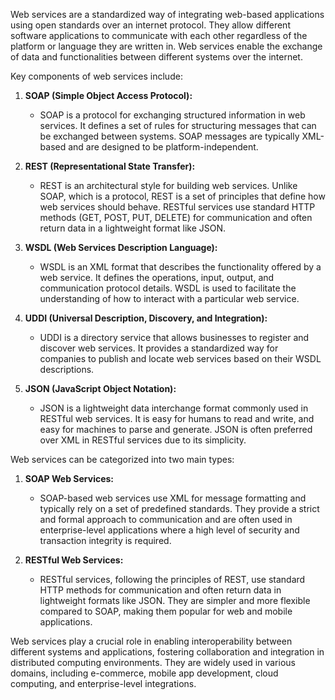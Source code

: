 Web services are a standardized way of integrating web-based applications using open standards over an internet protocol. They allow different software applications to communicate with each other regardless of the platform or language they are written in. Web services enable the exchange of data and functionalities between different systems over the internet.

Key components of web services include:

1. **SOAP (Simple Object Access Protocol):**
   - SOAP is a protocol for exchanging structured information in web services. It defines a set of rules for structuring messages that can be exchanged between systems. SOAP messages are typically XML-based and are designed to be platform-independent.

2. **REST (Representational State Transfer):**
   - REST is an architectural style for building web services. Unlike SOAP, which is a protocol, REST is a set of principles that define how web services should behave. RESTful services use standard HTTP methods (GET, POST, PUT, DELETE) for communication and often return data in a lightweight format like JSON.

3. **WSDL (Web Services Description Language):**
   - WSDL is an XML format that describes the functionality offered by a web service. It defines the operations, input, output, and communication protocol details. WSDL is used to facilitate the understanding of how to interact with a particular web service.

4. **UDDI (Universal Description, Discovery, and Integration):**
   - UDDI is a directory service that allows businesses to register and discover web services. It provides a standardized way for companies to publish and locate web services based on their WSDL descriptions.

5. **JSON (JavaScript Object Notation):**
   - JSON is a lightweight data interchange format commonly used in RESTful web services. It is easy for humans to read and write, and easy for machines to parse and generate. JSON is often preferred over XML in RESTful services due to its simplicity.

Web services can be categorized into two main types:

1. **SOAP Web Services:**
   - SOAP-based web services use XML for message formatting and typically rely on a set of predefined standards. They provide a strict and formal approach to communication and are often used in enterprise-level applications where a high level of security and transaction integrity is required.

2. **RESTful Web Services:**
   - RESTful services, following the principles of REST, use standard HTTP methods for communication and often return data in lightweight formats like JSON. They are simpler and more flexible compared to SOAP, making them popular for web and mobile applications.

Web services play a crucial role in enabling interoperability between different systems and applications, fostering collaboration and integration in distributed computing environments. They are widely used in various domains, including e-commerce, mobile app development, cloud computing, and enterprise-level integrations.
